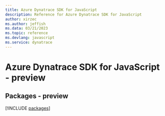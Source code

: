```yaml
---
title: Azure Dynatrace SDK for JavaScript
description: Reference for Azure Dynatrace SDK for JavaScript
author: xirzec
ms.author: jeffish
ms.data: 03/21/2023
ms.topic: reference
ms.devlang: javascript
ms.service: dynatrace
---
```

# Azure Dynatrace SDK for JavaScript - preview
## Packages - preview
[!INCLUDE [packages](dynatrace-index.md)]